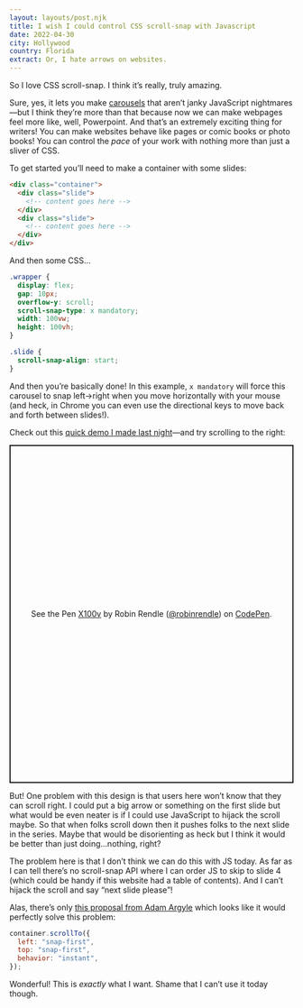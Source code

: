 ```yaml
---
layout: layouts/post.njk
title: I wish I could control CSS scroll-snap with Javascript
date: 2022-04-30
city: Hollywood
country: Florida
extract: Or, I hate arrows on websites.
---
```


So I love CSS scroll-snap. I think it’s really, truly amazing.

Sure, yes, it lets you make [carousels](https://codepen.io/robinrendle/full/YzyqNJK) that aren’t janky JavaScript nightmares—but I think they’re more than that because now we can make webpages feel more like, well, Powerpoint. And that’s an extremely exciting thing for writers! You can make websites behave like pages or comic books or photo books! You can control the _pace_ of your work with nothing more than just a sliver of CSS.

To get started you’ll need to make a container with some slides:

```html
<div class="container">
  <div class="slide">
    <!-- content goes here -->
  </div>
  <div class="slide">
    <!-- content goes here -->
  </div>
</div>
```

And then some CSS...

```css
.wrapper {
  display: flex;
  gap: 10px;
  overflow-y: scroll;
  scroll-snap-type: x mandatory;
  width: 100vw;
  height: 100vh;
}

.slide {
  scroll-snap-align: start;
}
```

And then you’re basically done! In this example, `x mandatory` will force this carousel to snap left->right when you move horizontally with your mouse (and heck, in Chrome you can even use the directional keys to move back and forth between slides!).

Check out this [quick demo I made last night](https://codepen.io/robinrendle/pen/xxYxVbK/02cef110b3f5feb4601797d321af7960?editors=1100)—and try scrolling to the right:

<p class="codepen" data-height="500" data-default-tab="result" data-slug-hash="xxYxVbK" data-user="robinrendle" data-token="02cef110b3f5feb4601797d321af7960" style="height: 600px; box-sizing: border-box; display: flex; align-items: center; justify-content: center; border: 2px solid; margin: 1em 0; padding: 1em;">
  <span>See the Pen <a href="https://codepen.io/robinrendle/pen/xxYxVbK/02cef110b3f5feb4601797d321af7960">
  X100v</a> by Robin Rendle (<a href="https://codepen.io/robinrendle">@robinrendle</a>)
  on <a href="https://codepen.io">CodePen</a>.</span>
</p>
<script async src="https://cpwebassets.codepen.io/assets/embed/ei.js"></script>

But! One problem with this design is that users here won’t know that they can scroll right. I could put a big arrow or something on the first slide but what would be even neater is if I could use JavaScript to hijack the scroll maybe. So that when folks scroll down then it pushes folks to the next slide in the series. Maybe that would be disorienting as heck but I think it would be better than just doing...nothing, right?

The problem here is that I don’t think we can do this with JS today. As far as I can tell there’s no scroll-snap API where I can order JS to skip to slide 4 (which could be handy if this website had a table of contents). And I can’t hijack the scroll and say “next slide please”!

Alas, there’s only [this proposal from Adam Argyle](https://github.com/argyleink/ScrollSnapExplainers/tree/main/js-scrollToOptions_Snap-Additions) which looks like it would perfectly solve this problem:

```javascript
container.scrollTo({
  left: "snap-first",
  top: "snap-first",
  behavior: "instant",
});
```

Wonderful! This is _exactly_ what I want. Shame that I can’t use it today though.
